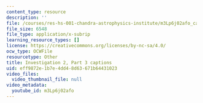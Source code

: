 ```yaml
---
content_type: resource
description: ''
file: /courses/res-hs-001-chandra-astrophysics-institute/m3Lp6j02afo_captions.webvtt
file_size: 6548
file_type: application/x-subrip
learning_resource_types: []
license: https://creativecommons.org/licenses/by-nc-sa/4.0/
ocw_type: OCWFile
resourcetype: Other
title: Investigation 2, Part 3 captions
uid: eff9872e-1b7e-4dd4-8d63-671b64431023
video_files:
  video_thumbnail_file: null
video_metadata:
  youtube_id: m3Lp6j02afo
---
```

